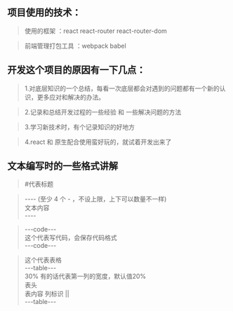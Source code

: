 ## 项目使用的技术：
> 使用的框架 ：react react-router react-router-dom 

> 前端管理打包工具 ：webpack babel
## 开发这个项目的原因有一下几点：
> 1.对底层知识的一个总结，每看一次底层都会对遇到的问题都有一个新的认识，更多应对和解决的办法。

> 2.记录和总结开发过程的一些经验 和 一些解决问题的方法

> 3.学习新技术时，有个记录知识的好地方

> 4.react 和 原生配合使用蛮好玩的，就试着开发出来了
## 文本编写时的一些格式讲解
> \#代表标题

> \---- (至少 4 个 - ，不设上限，上下可以数量不一样)
> <br/> 文本内容 <br/>
> \----

> ---code---<br/>
> 这个代表写代码，会保存代码格式 <br/>
> ---code---

> 这个代表表格 <br/>
> ---table--- <br/>
> 30% 有的话代表第一列的宽度，默认值20% <br/>
> 表头 <br/>
> 表内容 列标识 || <br/>
> ---table--- <br/>